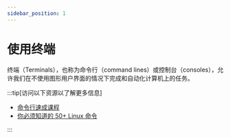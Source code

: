 ```yaml
---
sidebar_position: 1
---
```


# 使用终端

终端（Terminals），也称为命令行（command lines）或控制台（consoles），允许我们在不使用图形用户界面的情况下完成和自动化计算机上的任务。

:::tip[访问以下资源以了解更多信息]

- [命令行速成课程](https://developer.mozilla.org/zh-CN/docs/Learn/Tools_and_testing/Understanding_client-side_tools/Command_line)
- [你必须知道的 50+ Linux 命令](https://www.digitalocean.com/community/tutorials/linux-commands)

:::
